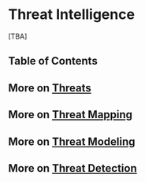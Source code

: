 # Threat Intelligence
[TBA]

## Table of Contents

## More on [Threats](https://github.com/paulveillard/cybersecurity-blue-team)
## More on [Threat Mapping](https://github.com/paulveillard/cybersecurity-blue-team)
## More on [Threat Modeling](https://github.com/paulveillard/cybersecurity-blue-team)
## More on [Threat Detection](https://github.com/paulveillard/cybersecurity-blue-team)
